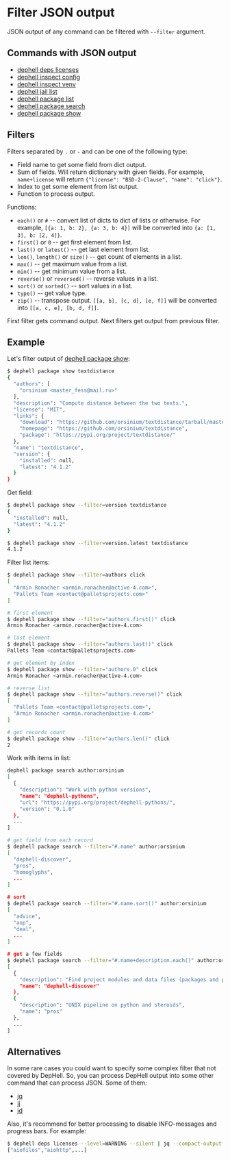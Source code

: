 # Filter JSON output

JSON output of any command can be filtered with `--filter` argument.

## Commands with JSON output

+ [dephell deps licenses](cmd-deps-licenses)
+ [dephell inspect config](cmd-inspect-config)
+ [dephell inspect venv](cmd-inspect-venv)
+ [dephell jail list](cmd-jail-list)
+ [dephell package list](cmd-package-list)
+ [dephell package search](cmd-package-search)
+ [dephell package show](cmd-package-show)

## Filters

Filters separated by `.` or `-` and can be one of the following type:

+ Field name to get some field from dict output.
+ Sum of fields. Will return dictionary with given fields. For example, `name+license` will return `{"license": "BSD-2-Clause", "name": "click"}`.
+ Index to get some element from list output.
+ Function to process output.

Functions:

+ `each()` or `#` -- convert list of dicts to dict of lists or otherwise. For example, `[{a: 1, b: 2}, {a: 3, b: 4}]` will be converted into `{a: [1, 3], b: [2, 4]}`.
+ `first()` or `0` -- get first element from list.
+ `last()` or `latest()` -- get last element from list.
+ `len()`, `length()` or `size()` -- get count of elements in a list.
+ `max()` -- get maximum value from a list.
+ `min()` -- get minimum value from a list.
+ `reverse()` or `reversed()` -- reverse values in a list.
+ `sort()` or `sorted()` -- sort values in a list.
+ `type()` -- get value type.
+ `zip()` -- transpose output. `[[a, b], [c, d], [e, f]]` will be converted into `[[a, c, e], [b, d, f]]`.

First filter gets command output. Next filters get output from previous filter.

## Example

Let's filter output of [dephell package show](cmd-package-show):

```bash
$ dephell package show textdistance
{
  "authors": [
    "orsinium <master_fess@mail.ru>"
  ],
  "description": "Compute distance between the two texts.",
  "license": "MIT",
  "links": {
    "download": "https://github.com/orsinium/textdistance/tarball/master",
    "homepage": "https://github.com/orsinium/textdistance",
    "package": "https://pypi.org/project/textdistance/"
  },
  "name": "textdistance",
  "version": {
    "installed": null,
    "latest": "4.1.2"
  }
}
```

Get field:

```bash
$ dephell package show --filter=version textdistance
{
  "installed": null,
  "latest": "4.1.2"
}

$ dephell package show --filter=version.latest textdistance
4.1.2
```

Filter list items:

```bash
$ dephell package show --filter=authors click
[
  "Armin Ronacher <armin.ronacher@active-4.com>",
  "Pallets Team <contact@palletsprojects.com>"
]

# first element
$ dephell package show --filter="authors.first()" click
Armin Ronacher <armin.ronacher@active-4.com>

# last element
$ dephell package show --filter="authors.last()" click
Pallets Team <contact@palletsprojects.com>

# get element by index
$ dephell package show --filter="authors.0" click
Armin Ronacher <armin.ronacher@active-4.com>

# reverse list
$ dephell package show --filter="authors.reverse()" click
[
  "Pallets Team <contact@palletsprojects.com>",
  "Armin Ronacher <armin.ronacher@active-4.com>"
]

# get records count
$ dephell package show --filter="authors.len()" click
2
```

Work with items in list:

```bash
dephell package search author:orsinium
[
  {
    "description": "Work with python versions",
    "name": "dephell-pythons",
    "url": "https://pypi.org/project/dephell-pythons/",
    "version": "0.1.0"
  },
  ...
]

# get field from each record
$ dephell package search --filter="#.name" author:orsinium
[
  "dephell-discover",
  "pros",
  "homoglyphs",
  ...
]

# sort
$ dephell package search --filter="#.name.sort()" author:orsinium
[
  "advice",
  "aop",
  "deal",
  ...
]

# get a few fields
$ dephell package search --filter="#.name+description.each()" author:orsinium
[
  {
    "description": "Find project modules and data files (packages and package_data for setup.py).",
    "name": "dephell-discover"
  },
  {
    "description": "UNIX pipeline on python and steroids",
    "name": "pros"
  },
  ...
]
```

## Alternatives

In some rare cases you could want to specify some complex filter that not covered by DepHell. So, you can process DepHell output into some other command that can process JSON. Some of them:

+ [jq](https://stedolan.github.io/jq/)
+ [jj](https://github.com/tidwall/jj)
+ [jd](https://github.com/tidwall/jd)

Also, it's recommend for better processing to disable INFO-messages and progress bars. For example:

```bash
$ dephell deps licenses --level=WARNING --silent | jq --compact-output '."Apache-2.0"'
["aiofiles","aiohttp",...]
```
